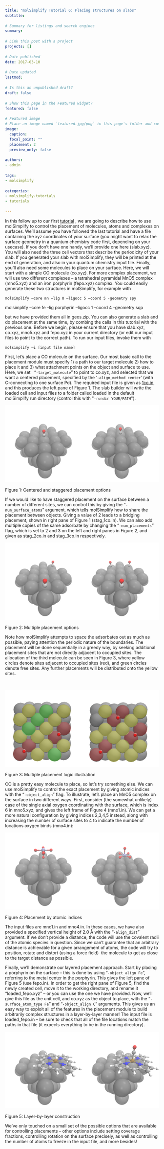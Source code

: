 ```yaml
---
title: "molSimplify Tutorial 6: Placing structures on slabs"
subtitle: 

# Summary for listings and search engines
summary: 

# Link this post with a project
projects: []

# Date published
date: 2017-03-10

# Date updated
lastmod: 

# Is this an unpublished draft?
draft: false

# Show this page in the Featured widget?
featured: false

# Featured image
# Place an image named `featured.jpg/png` in this page's folder and customize its options here.
image:
  caption: 
  focal_point: ""
  placement: 2
  preview_only: false

authors:
- admin

tags:
- molsimplify

categories:
- molsimplify-tutorials
- tutorials

---
```

In this follow up to our first [tutorial](../2016-12-02-molsimplify-tutorial-2-slab-builder/) , we are going to describe how to use molSimplify to control the placement of molecules, atoms and complexes on surfaces. We’ll assume you have followed the last tutorial and have a file containing the xyz coordinates of your surface (you might want to relax the surface geometry in a quantum chemistry code first, depending on your usecase). If you don’t have one handy, we’ll provide one here (slab.xyz). You will also need the three cell vectors that describe the periodicity of your slab. If you generated your slab with molSimplify, they will be printed at the end of generation, and also in your quantum chemistry input file. Finally, you’ll also need some molecules to place on your surface. Here, we will start with a simple CO molecule (co.xyz). For more complex placement, we will use two different complexes – a tetrahedral pyramidal MnO5 complex (mno5.xyz) and an iron porphyrin (fepo.xyz) complex. You could easily generate these two structures in molSimplify, for example with 


`molsimplify –core mn –lig O –ligocc 5 –coord 5 -geometry spy`


molsimplify –core fe –lig porphyrin –ligocc 1 –coord 4 -geometry sqp


but we have provided them all in geos.zip. You can also generate a slab and do placement at the same time, by combing the calls in this tutorial with the previous one. Before we begin, please ensure that you have slab.xyz, co.xyz, mno5.xyz and fepo.xyz in your current directory (or edit our input files to point to the correct path). To run our input files, invoke them with


`molsimplify –i [input file name]`


First, let’s place a CO molecule on the surface. Our most basic call to the placement module must specify 1) a path to our target molecule 2) how to place it and 3) what attachment points on the object and surface to use. Here, we set   “`-target_molecule`” to point to co.xyz, and selected that we want a centered placement, specified by the ‘`-align_method center`’ (with C-connecting to one surface Pd). The required input file is given as [1co.in](1co.in), and this produces the left pane of Figure 1. The slab builder will write the loaded cell and input files to a folder called loaded in the default molSimplify run directory (control this with "`-rundir YOUR/PATH`").


![](tut_6_fig_1.png)


Figure 1: Centered and staggered placement options


If we would like to have staggered placement on the surface between a number of different sites, we can control this by giving the “`-num_surface_atoms`” argument, which tells molSimplify how to share the placement between objects. Giving a value of 2 leads to a bridging placement, shown in right pane of Figure 1 (stag\_1co.in). We can also add multiple copies of the same adsorbate by changing the “`-num_placements`” flag, which is set to 2 and 3 on the left and right panes in Figure 2, and given as stag\_2co.in and stag\_3co.in respectively.


![](tut_6_fig_2.png)


Figure 2: Multiple placement options


Note how molSimplify attempts to space the adsorbates out as much as possible, paying attention the periodic nature of the boundaries. The placement will be done sequentially in a greedy way, by seeking additional placement sites that are not directly adjacent to occupied sites. The allocation of the third molecule can be seen in Figure 3, where yellow circles denote sites adjacent to occupied sites (red), and green circles denote free sites. Any further placements will be distributed onto the yellow sites.


 


![](tut_6_fig_3.png)


Figure 3: Multiple placement logic illustration


CO is a pretty easy molecule to place, so let’s try something else. We can use molSimplify to control the exact placement by giving atomic indices with the “`-object_align`” flag. To illustrate, let’s place an MnO5 complex on the surface in two different ways. First, consider (the somewhat unlikely) case of the single axial oxygen coordinating with the surface, which is index 6 in mno5.xyz, and gives the left frame of Figure 4 (mno1.in). We can get a more natural configuration by giving indices 2,3,4,5 instead, along with increasing the number of surface sites to 4 to indicate the number of locations oxygen binds (mno4.in):


![](tut_6_fig_4.png)


Figure 4: Placement by atomic indices


The input files are mno1.in and mno4.in. In these cases, we have also provided a specified vertical height of 2.0 Å with the “`-align_dist`” argument. If we don’t provide a distance, the code will use the covalent radii of the atomic species in question. Since we can’t guarantee that an arbitrary distance is achievable for a given arrangement of atoms, the code will try to position, rotate and distort (using a force field)  the molecule to get as close to the target distance as possible.


Finally, we’ll demonstrate our layered placement approach. Start by placing a porphyrin on the surface – this is done by using “`-object_align Fe`”, referring to the metal center in the porphyrin. This gives the left pane of Figure 5 (use fepo.in). In order to get the right pane of Figure 5, find the newly created cell, move it to the working directory, and rename it “loaded\_fepo.xyz” – or you can use the one we have provided. Now, we’ll give this file as the unit cell, and co.xyz as the object to place, with the “`-surface_atom_type Fe`” and “`-object_align C`” arguments. This gives us an easy way to exploit all of the features in the placement module to build arbitrarily complex structures in a layer-by-layer manner! The input file is loaded\_fepo.in – be sure to check that all of the file locations match the paths in that file (it expects everything to be in the running directory).


![](tut_6_fig_5.png)


Figure 5: Layer-by-layer construction


We’ve only touched on a small set of the possible options that are available for controlling placements – other options include setting coverage fractions, controlling rotation on the surface precisely, as well as controlling the number of atoms to freeze in the input file, and more besides!


